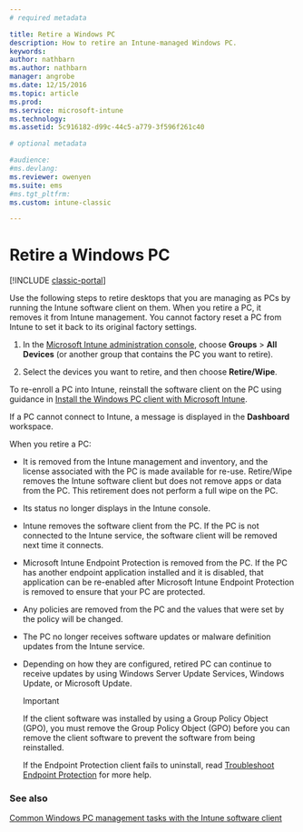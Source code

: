 ```yaml
---
# required metadata

title: Retire a Windows PC 
description: How to retire an Intune-managed Windows PC.
keywords:
author: nathbarn
ms.author: nathbarn
manager: angrobe
ms.date: 12/15/2016
ms.topic: article
ms.prod:
ms.service: microsoft-intune
ms.technology:
ms.assetid: 5c916182-d99c-44c5-a779-3f596f261c40

# optional metadata

#audience:
#ms.devlang:
ms.reviewer: owenyen
ms.suite: ems
#ms.tgt_pltfrm:
ms.custom: intune-classic

---
```


# Retire a Windows PC

[!INCLUDE [classic-portal](../includes/classic-portal.md)]

Use the following steps to retire desktops that you are managing as PCs by running the Intune software client on them. When you retire a PC, it removes it from Intune management. You cannot factory reset a PC from Intune to set it back to its original factory settings.

1.  In the [Microsoft Intune administration console](https://manage.microsoft.com/), choose **Groups** &gt; **All Devices** (or another group that contains the PC you want to retire).

2.  Select the devices you want to retire, and then choose **Retire/Wipe**.

To re-enroll a PC into Intune, reinstall the software client on the PC using guidance in [Install the Windows PC client with Microsoft Intune](install-the-windows-pc-client-with-microsoft-intune.md).

If a PC cannot connect to Intune, a message is displayed in the **Dashboard** workspace.

When you retire a PC:

-   It is removed from the Intune management and inventory, and the license associated with the PC is made available for re-use. Retire/Wipe removes the Intune software client but does not remove apps or data from the PC. This retirement does not perform a full wipe on the PC.

-   Its status no longer displays in the Intune console.

-   Intune removes the software client from the PC. If the PC is not connected to the Intune service, the software client will be removed next time it connects.

-   Microsoft Intune Endpoint Protection is removed from the PC. If the PC has another endpoint application installed and it is disabled, that application can be re-enabled after Microsoft Intune Endpoint Protection is removed to ensure that your PC are protected.

-   Any policies are removed from the PC and the values that were set by the policy will be changed.

-   The PC no longer receives software updates or malware definition updates from the Intune service.

-   Depending on how they are configured, retired PC can continue to receive updates by using Windows Server Update Services, Windows Update, or Microsoft Update.

    > [!IMPORTANT]
    > If the client software was installed by using a Group Policy Object (GPO), you must remove the Group Policy Object (GPO) before you can remove the client software to prevent the software from being reinstalled.

    If the Endpoint Protection client fails to uninstall, read [Troubleshoot Endpoint Protection](/intune-classic/troubleshoot/troubleshoot-endpoint-protection-in-microsoft-intune) for more help.

### See also

[Common Windows PC management tasks with the Intune software client](common-windows-pc-management-tasks-with-the-microsoft-intune-computer-client.md)